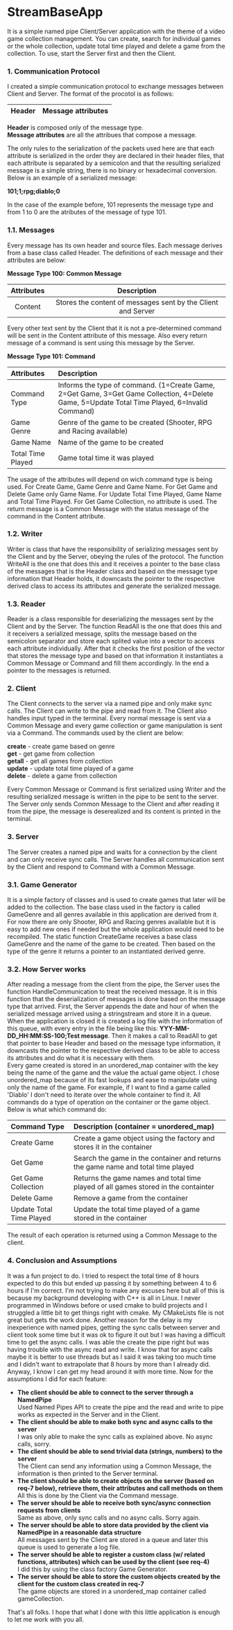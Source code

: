 # StreamBaseApp

It is a simple named pipe Client/Server application with the theme of a video game collection management. You can create, search for individual games or the whole collection, update total time played and delete a game from the collection. To use, start the Server first and then the Client.

### 1. Communication Protocol

I created a simple communication protocol to exchange messages between Client and Server. The format of the procotol is as follows:

| Header  |  Message attributes  |
| ------- |----------------------|

**Header** is composed only of the message type.\
**Message attributes** are all the attribues that compose a message.

The only rules to the serialization of the packets used here are that each attribute is serialized in the order they are declared in their header files, that each attribute is separated by a semicolon and that the resulting serialized message is a simple string, there is no binary or hexadecimal conversion. Below is an example of a serialized message:

**101;1;rpg;diablo;0**

In the case of the example before, 101 represents the message type and from 1 to 0 are the atributes of the message of type 101.

### 1.1. Messages

Every message has its own header and source files. Each message derives from a base class called Header. The definitions of each message and their attributes are below:

**Message Type 100: Common Message**

| Attributes | Description                                                  |
|:----------:|:------------------------------------------------------------:|
| Content    | Stores the content of messages sent by the Client and Server |

Every other text sent by the Client that it is not a pre-determined command will be sent in the Content attribute of this message. Also every return message of a command is sent using this message by the Server.

**Message Type 101: Command**

| Attributes        | Description                                                  |
|:------------------|:-------------------------------------------------------------|
| Command Type      | Informs the type of command. (1=Create Game, 2=Get Game, 3=Get Game Collection, 4=Delete Game, 5=Update Total Time Played, 6=Invalid Command) |
| Game Genre        | Genre of the game to be created (Shooter, RPG and Racing available) |
| Game Name         | Name of the game to be created                               |
| Total Time Played | Game total time it was played                                |

The usage of the attributes will depend on wich command type is being used. For Create Game, Game Genre and Game Name. For Get Game and Delete Game only Game Name. For Update Total Time Played, Game Name and Total Time Played. For Get Game Collection, no attribute is used. The return message is a Common Message with the status message of the command in the Content attribute.

### 1.2. Writer

Writer is class that have the responsibility of serializing messages sent by the Client and by the Server, obeying the rules of the protocol. The function WriteAll is the one that does this and it receives a pointer to the base class of the messages that is the Header class and based on the message type information that Header holds, it downcasts the pointer to the respective derived class to access its attributes and generate the serialized message.

### 1.3. Reader

Reader is a class responsible for deserializing the messages sent by the Client and by the Server. The function ReadAll is the one that does this and it receivers a serialized message, splits the message based on the semicolon separator and store each splited value into a vector to access each attribute individually. After that it checks the first position of the vector that stores the message type and based on that information it instantiates a Common Message or Command and fill them accordingly. In the end a pointer to the messages is returned.

### 2. Client

The Client connects to the server via a named pipe and only make sync calls. The Client can write to the pipe and read from it. The Client also handles input typed in the terminal. Every normal message is sent via a Common Message and every game collection or game manipulation is sent via a Command.
The commands used by the client are below:

**create** - create game based on genre\
**get** - get game from collection\
**getall** - get all games from collection\
**update** - update total time played of a game\
**delete** - delete a game from collection

Every Common Message or Command is first serialized using Writer and the resulting serialized message is written in the pipe to be sent to the server. The Server only sends Common Message to the Client and after reading it from the pipe, the message is deserealized and its content is printed in the terminal.

### 3. Server

The Server creates a named pipe and waits for a connection by the client and can only receive sync calls. The Server handles all communication sent by the Client and respond to Command with a Common Message.

### 3.1. Game Generator

It is a simple factory of classes and is used to create games that later will be added to the collection. The base class used in the factory is called GameGenre and all genres available in this application are derived from it. For now there are only Shooter, RPG and Racing genres available but it is easy to add new ones if needed but the whole application would need to be recompiled. The static function CreateGame receives a base class GameGenre and the name of the game to be created. Then based on the type of the genre it returns a pointer to an instantiated derived genre.

### 3.2. How Server works

After reading a message from the client from the pipe, the Server uses the function HandleCommunication to treat the received message. It is in this function that the deserialization of messages is done based on the message type that arrived. First, the Server appends the date and hour of when the serialized message arrived using a stringstream and store it in a queue. When the application is closed it is created a log file with the information of this queue, with every entry in the file being like this: **YYY-MM-DD_HH:MM:SS-100;Test message**. Then it makes a call to ReadAll to get that pointer to base Header and based on the message type information, it downcasts the pointer to the respective derived class to be able to access its attributes and do what it is necessary with them.\
Every game created is stored in an unordered_map container with the key being the name of the game and the value the actual game object. I chose unordered_map because of its fast lookups and ease to manipulate using only the name of the game. For example, if I want to find a game called 'Diablo' I don't need to iterate over the whole container to find it. All commands do a type of operation on the container or the game object. Below is what which command do:

| Command Type             | Description (container = unordered_map)                                           |
|:-------------------------|:----------------------------------------------------------------------------------|
| Create Game              | Create a game object using the factory and stores it in the container             |
| Get Game                 | Search the game in the container and returns the game name and total time played  |
| Get Game Collection      | Returns the game names and total time played of all games stored in the containter|
| Delete Game              | Remove a game from the container                                                  |
| Update Total Time Played | Update the total time played of a game stored in the container                    |

The result of each operation is returned using a Common Message to the client.

### 4. Conclusion and Assumptions

It was a fun project to do. I tried to respect the total time of 8 hours expected to do this but ended up passing it by something between 4 to 6 hours if I'm correct. I'm not trying to make any excuses here but all of this is because my background developing with C++ is all in Linux. I never programmed in Windows before or used cmake to build projects and I struggled a little bit to get things right with cmake. My CMakeLists file is not great but gets the work done. Another reason for the delay is my inexperience with named pipes, getting the sync calls between server and client took some time but it was ok to figure it out but I was having a difficult time to get the async calls. I was able the create the pipe right but was having trouble with the async read and write. I know that for async calls maybe it is better to use threads but as I said it was taking too much time and I didn't want to extrapolate that 8 hours by more than I already did. Anyway, I know I can get my head around it with more time. Now for the assumptions I did for each feature:

- **The client should be able to connect to the server through a NamedPipe**\
Used Named Pipes API to create the pipe and the read and write to pipe works as expected in the Server and in the Client.
- **The client should be able to make both sync and async calls to the server**\
I was only able to make the sync calls as explained above. No async calls, sorry.
- **The client should be able to send trivial data (strings, numbers) to the server**\
The Client can send any information using a Common Message, the information is then printed to the Server terminal.
- **The client should be able to create objects on the server (based on req-7 below), retrieve them, their attributes and call methods on them**\
All this is done by the Client via the Command message. 
- **The server should be able to receive both sync/async connection requests from clients**\
Same as above, only sync calls and no async calls. Sorry again.
- **The server should be able to store data provided by the client via NamedPipe in a reasonable data structure**\
All messages sent by the Client are stored in a queue and later this queue is used to generate a log file.
- **The server should be able to register a custom class (w/ related functions, attributes) which can be used by the client (see req-4)**\
I did this by using the class factory Game Generator.
- **The server should be able to store the custom objects created by the client for the custom class created in req-7**\
The game objects are stored in a unordered_map container called gameCollection.

That's all folks. I hope that what I done with this little application is enough to let me work with you all.
